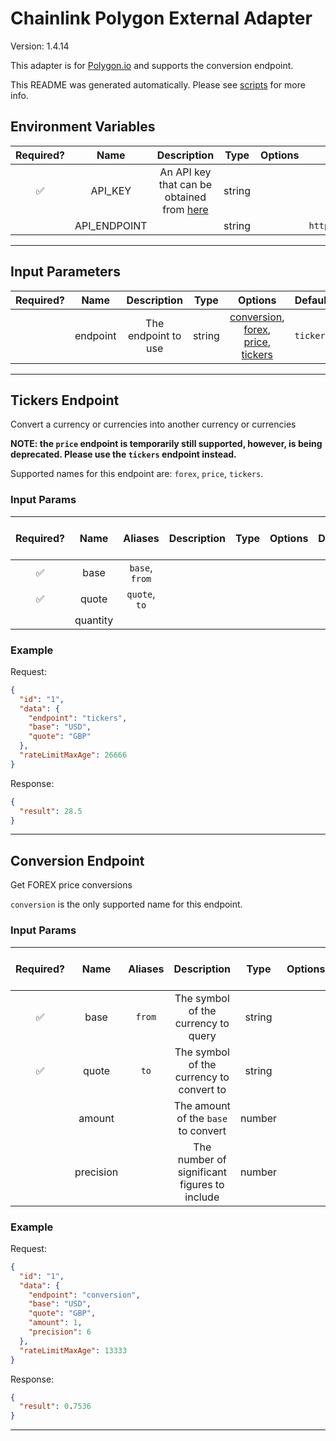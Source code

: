 # Chainlink Polygon External Adapter

Version: 1.4.14

This adapter is for [Polygon.io](https://polygon.io/) and supports the conversion endpoint.

This README was generated automatically. Please see [scripts](../../scripts) for more info.

## Environment Variables

| Required? |     Name     |                                   Description                                    |  Type  | Options |           Default            |
| :-------: | :----------: | :------------------------------------------------------------------------------: | :----: | :-----: | :--------------------------: |
|    ✅     |   API_KEY    | An API key that can be obtained from [here](https://polygon.io/dashboard/signup) | string |         |                              |
|           | API_ENDPOINT |                                                                                  | string |         | `https://api.polygon.io/v1/` |

---

## Input Parameters

| Required? |   Name   |     Description     |  Type  |                                                         Options                                                          |  Default  |
| :-------: | :------: | :-----------------: | :----: | :----------------------------------------------------------------------------------------------------------------------: | :-------: |
|           | endpoint | The endpoint to use | string | [conversion](#conversion-endpoint), [forex](#tickers-endpoint), [price](#tickers-endpoint), [tickers](#tickers-endpoint) | `tickers` |

---

## Tickers Endpoint

Convert a currency or currencies into another currency or currencies

**NOTE: the `price` endpoint is temporarily still supported, however, is being deprecated. Please use the `tickers` endpoint instead.**

Supported names for this endpoint are: `forex`, `price`, `tickers`.

### Input Params

| Required? |   Name   |    Aliases     | Description | Type | Options | Default | Depends On | Not Valid With |
| :-------: | :------: | :------------: | :---------: | :--: | :-----: | :-----: | :--------: | :------------: |
|    ✅     |   base   | `base`, `from` |             |      |         |         |            |                |
|    ✅     |  quote   | `quote`, `to`  |             |      |         |         |            |                |
|           | quantity |                |             |      |         |         |            |                |

### Example

Request:

```json
{
  "id": "1",
  "data": {
    "endpoint": "tickers",
    "base": "USD",
    "quote": "GBP"
  },
  "rateLimitMaxAge": 26666
}
```

Response:

```json
{
  "result": 28.5
}
```

---

## Conversion Endpoint

Get FOREX price conversions

`conversion` is the only supported name for this endpoint.

### Input Params

| Required? |   Name    | Aliases |                 Description                  |  Type  | Options | Default | Depends On | Not Valid With |
| :-------: | :-------: | :-----: | :------------------------------------------: | :----: | :-----: | :-----: | :--------: | :------------: |
|    ✅     |   base    | `from`  |     The symbol of the currency to query      | string |         |         |            |                |
|    ✅     |   quote   |  `to`   |   The symbol of the currency to convert to   | string |         |         |            |                |
|           |  amount   |         |     The amount of the `base` to convert      | number |         |   `1`   |            |                |
|           | precision |         | The number of significant figures to include | number |         |   `6`   |            |                |

### Example

Request:

```json
{
  "id": "1",
  "data": {
    "endpoint": "conversion",
    "base": "USD",
    "quote": "GBP",
    "amount": 1,
    "precision": 6
  },
  "rateLimitMaxAge": 13333
}
```

Response:

```json
{
  "result": 0.7536
}
```

---
